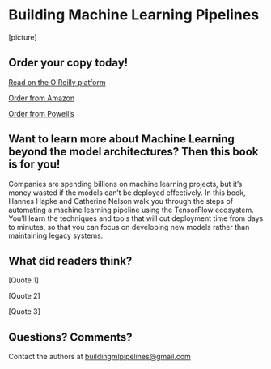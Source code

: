 # Building Machine Learning Pipelines

[picture]

## Order your copy today!

[Read on the O'Reilly platform](https://learning.oreilly.com/library/view/building-machine-learning/9781492053187/)

[Order from Amazon](https://www.amazon.com/Building-Machine-Learning-Pipelines-Automating/dp/1492053198/)

[Order from Powell’s](https://www.powells.com/book/building-machine-learning-pipelines-9781492053194)

## Want to learn more about Machine Learning beyond the model architectures? Then this book is for you!

Companies are spending billions on machine learning projects, but it’s money wasted if the models can’t be deployed effectively. In this book, Hannes Hapke and Catherine Nelson walk you through the steps of automating a machine learning pipeline using the TensorFlow ecosystem. You’ll learn the techniques and tools that will cut deployment time from days to minutes, so that you can focus on developing new models rather than maintaining legacy systems.

## What did readers think?

[Quote 1]

[Quote 2]

[Quote 3]

## Questions? Comments?

Contact the authors at [buildingmlpipelines@gmail.com](buildingmlpipelines@gmail.com)
